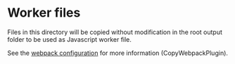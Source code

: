 # Worker files

Files in this directory will be copied without modification in the root output folder to be used as Javascript worker file. 

See the [webpack configuration](../../../webpack.config.js) for more information (CopyWebpackPlugin).